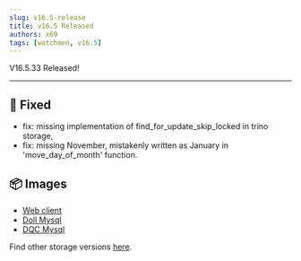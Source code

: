 ```yaml
---
slug: v16.5-release  
title: v16.5 Released  
authors: x69 
tags: [watchmen, v16.5]
---
```


V16.5.33 Released!

---

## 🔧 Fixed
- fix: missing implementation of find_for_update_skip_locked in trino storage,
- fix: missing November, mistakenly written as January in 'move_day_of_month' function.

## 📦 Images
- [Web client](https://github.com/Indexical-Metrics-Measure-Advisory/watchmen/pkgs/container/watchmen-web-client/151840083?tag=16.5.33)
- [Doll Mysql](https://github.com/Indexical-Metrics-Measure-Advisory/watchmen/pkgs/container/watchmen-matryoshka-doll-mysql/151840915?tag=16.5.33)
- [DQC Mysql](https://github.com/Indexical-Metrics-Measure-Advisory/watchmen/pkgs/container/watchmen-matryoshka-dqc-mysql/151841130?tag=16.5.33)

Find other storage versions [here](https://github.com/orgs/Indexical-Metrics-Measure-Advisory/packages?repo_name=watchmen).

